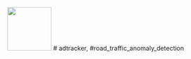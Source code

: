 <img src="https://user-images.githubusercontent.com/33600370/178572406-fc4029e2-d5fd-4818-87de-9d0472b44e2e.jpg" width="100" height="100">
# adtracker, #road_traffic_anomaly_detection
